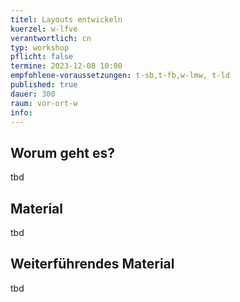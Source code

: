 ```yaml
---
titel: Layouts entwickeln
kuerzel: w-lfve
verantwortlich: cn
typ: workshop
pflicht: false
termine: 2023-12-08 10:00
empfohlene-voraussetzungen: t-sb,t-fb,w-lmw, t-ld
published: true
dauer: 300
raum: vor-ort-w
info: 
---
```


## Worum geht es?
tbd

## Material
tbd

## Weiterführendes Material
tbd

<!--
## Upload
Die Ergebnisse können im [Ilias](https://bit.ly/2OQiyTT) hochgeladen werden.
-->
